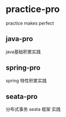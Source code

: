 # practice-pro
practice makes perfect

## java-pro
java基础积累实践

## spring-pro
spring 特性积累实践

## seata-pro
分布式事务 seata 框架 实践

